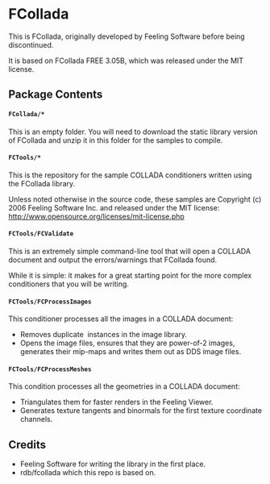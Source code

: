 # FCollada

This is FCollada, originally developed by Feeling Software before being discontinued.

It is based on FCollada FREE 3.05B, which was released under the MIT license.

## Package Contents

#### `FCollada/*`

This is an empty folder. You will need to download
the static library version of FCollada and unzip it in this
folder for the samples to compile.

#### `FCTools/*`

This is the repository for the sample COLLADA conditioners
written using the FCollada library.

Unless noted otherwise in the source code, these samples are
Copyright (c) 2006 Feeling Software Inc. and released under the
MIT license: http://www.opensource.org/licenses/mit-license.php

#### `FCTools/FCValidate`

This is an extremely simple command-line tool that will open
a COLLADA document and output the errors/warnings that FCollada
found.

While it is simple: it makes for a great starting point
for the more complex conditioners that you will be writing.

#### `FCTools/FCProcessImages`

This conditioner processes all the images in a COLLADA document:

- Removes duplicate <image> instances in the image library.
- Opens the image files, ensures that they are power-of-2 images,
  generates their mip-maps and writes them out as DDS image files.

#### `FCTools/FCProcessMeshes`

This condition processes all the geometries in a COLLADA document:

- Triangulates them for faster renders in the Feeling Viewer.
- Generates texture tangents and binormals for the first texture
  coordinate channels.

## Credits

- Feeling Software for writing the library in the first place.
- rdb/fcollada which this repo is based on.
